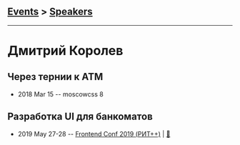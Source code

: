 ## [Events](../README.md) > [Speakers](../speakers.md)
---

# Дмитрий Королев

## Через тернии к АТМ
- 2018 Mar 15 -- moscowcss 8    
## Разработка UI для банкоматов
- 2019 May 27-28 -- [Frontend Conf 2019 (РИТ++)](https://www.youtube.com/watch?v=F9klrfzXHXY)  | [:notebook:](https://dmitry-korolev.github.io/talks/atm-frontconf-2019/#/)  
